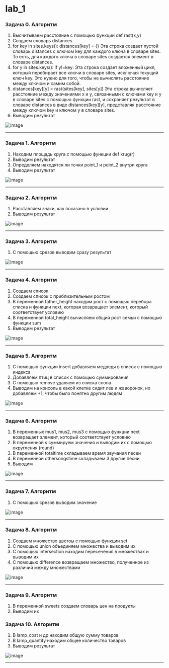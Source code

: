 # lab_1

### Задача 0. Алгоритм
1. Высчитываем расстояние с помощью функции def rast(x,y)
2. Создаем словарь distances
3. for key in sites.keys():
    distances[key] = {}
   Эта строка создает пустой словарь distances с ключом key для каждого ключа в словаре sites. То есть, для каждого ключа в словаре sites создается элемент в словаре distances.
4. for y in sites.keys():
   if y!=key:
   Эта строка создает вложенный цикл, который перебирает все ключи в словаре sites, исключая текущий ключ key. Это нужно для того, чтобы не вычислять расстояние между ключом и самим собой.
5. distances[key][y] = rast(sites[key], sites[y]) Эта строка вычисляет расстояние между значениями x и y, связанными с ключами key и у в словаре sites с помощью функции rast, и сохраняет результат в словаре distances в виде distances[key][y], представляя расстояние между ключом key и ключом y в словаре sites.
6. Выводим результат

![image](https://github.com/ban-tyan/laba_01/assets/145260845/e03386fe-3a86-4752-9f61-67c19659f026)
________________

### Задача 1. Алгоритм
1. Находим площадь круга с помощью функции def krug(r)
2. Выводим результат
3. Определяем находятся ли точки point_1 и point_2 внутри круга
4. Выводим результат

![image](https://github.com/ban-tyan/laba_01/assets/145260845/1cce5f30-dc86-4083-98a8-d43b90c39320)
________________

### Задача 2. Алгоритм
1. Расставляем знаки, как показано в условии
2. Выводим результат

![image](https://github.com/ban-tyan/laba_01/assets/145260845/6ed03a61-a9e6-4311-b3f7-b1a6bf999ae5)
____________________

### Задача 3. Алгоритм
1. С помощью срезов выводим сразу результат
 
![image](https://github.com/ban-tyan/laba_01/assets/145260845/69649a51-0d51-40ff-91a0-2e246831dd9f)
_____________________


### Задача 4. Алгоритм
1. Создаем список
2. Создаем список с приблизительным ростом
3. В переменной father_height находим рост с помощью перебора списка и функции next, которая возвращает элемент, который соответствует условию
4. В переменной total_height вычисляем общий рост семьи с помощью функции sum
5. Выводим результат

![image](https://github.com/ban-tyan/laba_01/assets/145260845/f7f777e7-559f-4683-994b-564a949823ff)
_________________

### Задача 5. Алгоритм
1. С помощью функции insert добавляем медведя в список с помощью индекса
2. Добавляем птиц в список с помощью суммирования
3. С помощью remove удаляем из списка слона
4. Выводим на консоль в какой клетке сидит лев и жаворонок, но добавляем +1, чтобы было понятно другим людям

![image](https://github.com/ban-tyan/laba_01/assets/145260845/31e5c44c-d171-4eb8-aeca-933fd577d015)
___________________

### Задача 6. Алгоритм
1. В переменных mus1, mus2, mus3 с помощью функции next возвращает элемент, который соответствует условию
2. В переменной s суммируем значения и выводим их с помощью округления (round)
3. В переменной totaltime складываем время звучания песен
4. В переменной othersongstime складываем 3 другие песни
5. Выводим

![image](https://github.com/ban-tyan/laba_01/assets/145260845/8d3ee9af-b10a-409c-825d-530df64337b9)
__________________
### Задача 7. Алгоритм
1. С помощью срезов выводим значение

![image](https://github.com/ban-tyan/laba_01/assets/145260845/047120e1-b475-460d-9eb3-1e42f93dea29)
________________

### Задача 8. Алгоритм
1. Создаем множество цветоы с помощью функции set
2. С помощью union объединяем множества и выводим их
3. С помощью intersection находим пересечения в множествах и выводим их
4. С помощью difference возвращаем множество, полученное из различий между множествами

![image](https://github.com/ban-tyan/laba_01/assets/145260845/4812e4cf-9fd2-4210-bf34-26fc92aa9235)
__________________
### Задача 9. Алгоритм
1. В переменной sweets создаем словарь цен на продукты
2. Выводим их

### Задача 10. Алгоритм
1. В lamp_cost и др находим общую сумму товаров
2. В lamp_quantity находим общее количество товаров
3. Выводим результат

![image](https://github.com/ban-tyan/laba_01/assets/145260845/bfdb8a39-6e01-416c-819c-a064d4d85bc1)
_____________
